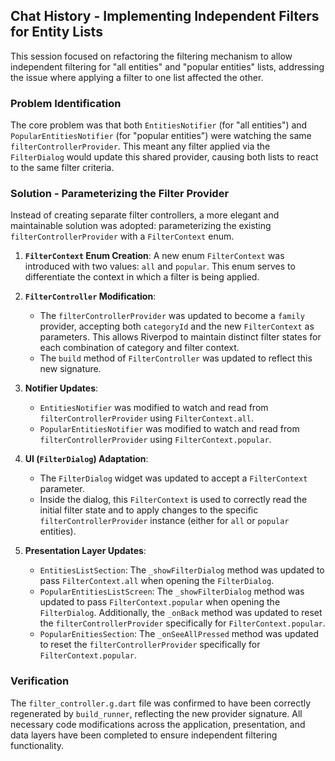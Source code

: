 ## Chat History - Implementing Independent Filters for Entity Lists

This session focused on refactoring the filtering mechanism to allow independent filtering for "all entities" and "popular entities" lists, addressing the issue where applying a filter to one list affected the other.

### Problem Identification

The core problem was that both `EntitiesNotifier` (for "all entities") and `PopularEntitiesNotifier` (for "popular entities") were watching the same `filterControllerProvider`. This meant any filter applied via the `FilterDialog` would update this shared provider, causing both lists to react to the same filter criteria.

### Solution - Parameterizing the Filter Provider

Instead of creating separate filter controllers, a more elegant and maintainable solution was adopted: parameterizing the existing `filterControllerProvider` with a `FilterContext` enum.

1.  **`FilterContext` Enum Creation**: A new enum `FilterContext` was introduced with two values: `all` and `popular`. This enum serves to differentiate the context in which a filter is being applied.

2.  **`FilterController` Modification**:
    *   The `filterControllerProvider` was updated to become a `family` provider, accepting both `categoryId` and the new `FilterContext` as parameters. This allows Riverpod to maintain distinct filter states for each combination of category and filter context.
    *   The `build` method of `FilterController` was updated to reflect this new signature.

3.  **Notifier Updates**:
    *   `EntitiesNotifier` was modified to watch and read from `filterControllerProvider` using `FilterContext.all`.
    *   `PopularEntitiesNotifier` was modified to watch and read from `filterControllerProvider` using `FilterContext.popular`.

4.  **UI (`FilterDialog`) Adaptation**:
    *   The `FilterDialog` widget was updated to accept a `FilterContext` parameter.
    *   Inside the dialog, this `FilterContext` is used to correctly read the initial filter state and to apply changes to the specific `filterControllerProvider` instance (either for `all` or `popular` entities).

5.  **Presentation Layer Updates**:
    *   `EntitiesListSection`: The `_showFilterDialog` method was updated to pass `FilterContext.all` when opening the `FilterDialog`.
    *   `PopularEntitiesListScreen`: The `_showFilterDialog` method was updated to pass `FilterContext.popular` when opening the `FilterDialog`. Additionally, the `_onBack` method was updated to reset the `filterControllerProvider` specifically for `FilterContext.popular`.
    *   `PopularEnitiesSection`: The `_onSeeAllPressed` method was updated to reset the `filterControllerProvider` specifically for `FilterContext.popular`.

### Verification

The `filter_controller.g.dart` file was confirmed to have been correctly regenerated by `build_runner`, reflecting the new provider signature. All necessary code modifications across the application, presentation, and data layers have been completed to ensure independent filtering functionality.
